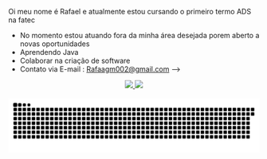 Oi meu nome é Rafael e atualmente estou cursando o primeiro termo ADS na fatec 


- No momento estou atuando fora da minha área desejada porem aberto a novas oportunidades
- Aprendendo Java 
- Colaborar na criação de software
- Contato via E-mail : Rafaagm002@gmail.com
-->

<div align="center">
  <a href="https://github.com/RafaMirandaCAP">
    <img height="180em" src="https://github-readme-stats.vercel.app/api?username=RafaMirandaCAP&show_icons=true&theme=dark&include_all_commits=true&count_private=true"/>
    <img height="180em" src="https://github-readme-stats.vercel.app/api/top-langs/?username=RafaMirandaCAP&layout=compact&langs_count=16&theme=dark"/>
  </a>
</div>

<br>
<picture align="center">
  <source media="(prefers-color-scheme: dark)" srcset="https://raw.githubusercontent.com/RafaMirandaCAP/RafaMirandaCAP/output/github-contribution-grid-snake-dark.svg">
  <source media="(prefers-color-scheme: light)" srcset="https://raw.githubusercontent.com/RafaMirandaCAP/RafaMirandaCAP/output/github-contribution-grid-snake-dark.svg">
  <img align="center" alt="github contribution grid snake animation" src="https://raw.githubusercontent.com/RafaMirandaCAP/RafaMirandaCAP/output/github-contribution-grid-snake.svg">
</picture>
